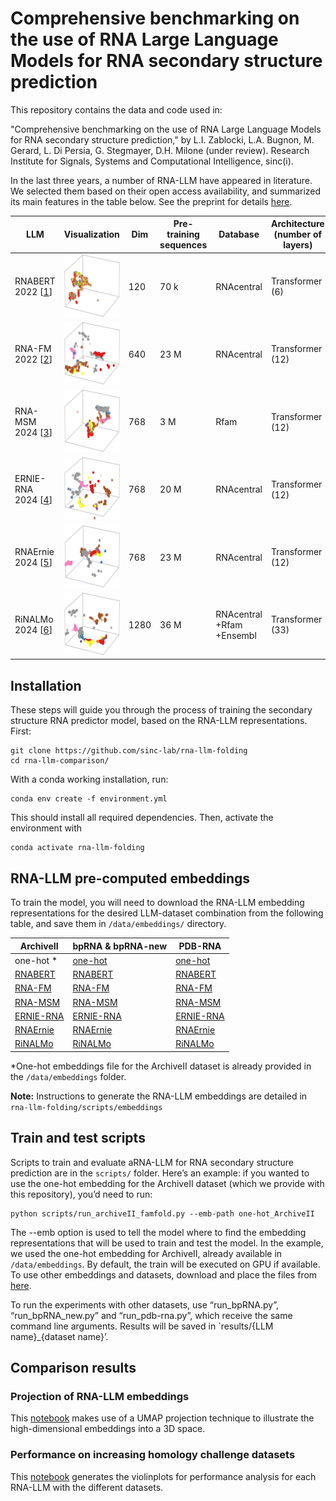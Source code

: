 # Comprehensive benchmarking on the use of RNA Large Language Models for RNA secondary structure prediction

This repository contains the data and code used in:
    
"Comprehensive benchmarking on the use of RNA Large Language Models for RNA secondary structure prediction," by L.I. Zablocki, L.A. Bugnon, M. Gerard, L. Di Persia, G. Stegmayer, D.H. Milone (under review). Research Institute for Signals, Systems and Computational Intelligence, sinc(i).


In the last three years, a number of RNA-LLM have appeared in literature. We selected them based on their open access availability, and summarized its main features in the table below. See the preprint for details [here](link).

| LLM         | Visualization | Dim | Pre-training sequences | Database   | Architecture (number of layers) | Number of parameters | Repository                                      |
|-------------|----------------------------------------------------------------------------------------------------|---------------------|-----------------------|------------|--------------------------------|----------------------|-------------------------------------------------|
| RNABERT 2022 [[1](https://academic.oup.com/nargab/article/4/1/lqac012/6534363)] |  <img src="fig/rnabert.png" alt="RNABERT"  height = 100px>           | 120           | 70 k              | RNAcentral            | Transformer (6)       | 500 k              | [Link](https://github.com/mana438/RNABERT)       |
| RNA-FM 2022 [[2](https://arxiv.org/abs/2204.00300)]     | <img src="fig/rnafm.png" alt="RNA-FM"  height = 100px>             | 640           | 23 M          | RNAcentral            | Transformer (12)      | 100 M          | [Link](https://github.com/ml4bio/RNA-FM)         |
| RNA-MSM 2024 [[3](https://academic.oup.com/nar/article/52/1/e3/7369930)]  |  <img src="fig/rnamsm.png" alt="RNA-MSM"  height = 100px>           | 768           | 3 M           | Rfam                   | Transformer (12)      | 96 M          | [Link](https://github.com/yikunpku/RNA-MSM)      |
| ERNIE-RNA 2024 [[4](https://www.biorxiv.org/content/10.1101/2024.03.17.585376v1)]  |  <img src="fig/ernierna.png" alt="ERNIE-RNA"  height = 100px>       | 768           | 20 M          | RNAcentral            | Transformer (12)      | 86 M           | [Link](https://github.com/Bruce-ywj/ERNIE-RNA)    |
| RNAErnie 2024 [[5](https://www.nature.com/articles/s42256-024-00836-4)]  |  <img src="fig/rnaernie.png" alt="RNAErnie"  height = 100px>         | 768           | 23 M         | RNAcentral            | Transformer (12)      | 105 M          | [Link](https://zenodo.org/records/10847621)      |
| RiNALMo 2024 [[6](https://arxiv.org/html/2403.00043v1)]    |  <img src="fig/rinalmo.png" alt="RiNALMo"  height = 100px>           | 1280          | 36 M        | RNAcentral +Rfam +Ensembl | Transformer (33) | 650 M          | [Link](https://github.com/lbcb-sci/RiNALMo)       |

## Installation

These steps will guide you through the process of training the secondary structure RNA predictor model, based on the RNA-LLM representations. 
First:
```
git clone https://github.com/sinc-lab/rna-llm-folding
cd rna-llm-comparison/
```
With a conda working installation, run:

```
conda env create -f environment.yml
```
This should install all required dependencies. Then, activate the environment with

```
conda activate rna-llm-folding
```

## RNA-LLM pre-computed embeddings

To train the model, you will need to download the RNA-LLM embedding representations for the desired LLM-dataset combination from the following table, and save them in `/data/embeddings/` directory. 


| ArchiveII   |  bpRNA & bpRNA-new | PDB-RNA |
|-----------|---------|---------|
| one-hot * | [one-hot]()  | [one-hot](https://zenodo.org/api/records/13821093/draft/files/one-hot_pdb-rna.7z/content) |
| [RNABERT](https://zenodo.org/api/records/13821093/draft/files/rnabert_ArchiveII.7z/content)|  [RNABERT](https://zenodo.org/api/records/13821093/draft/files/rnabert_bpRNA.7z/content)|   [RNABERT](https://zenodo.org/api/records/13821093/draft/files/rnabert_pdb-rna.7z/content)|
| [RNA-FM](https://zenodo.org/api/records/13821093/draft/files/rnafm_ArchiveII.7z/content)| [RNA-FM](https://zenodo.org/api/records/13821093/draft/files/rnafm_bpRNA.7z/content)| [RNA-FM](https://zenodo.org/api/records/13821093/draft/files/rnafm_pdb-rna.7z/content)|
| [RNA-MSM](https://zenodo.org/api/records/13821093/draft/files/rna-msm_ArchiveII.7z/content)| [RNA-MSM](https://zenodo.org/api/records/13821093/draft/files/rna-msm_bpRNA.7z/content)| [RNA-MSM](https://zenodo.org/api/records/13821093/draft/files/rna-msm_pdb-rna.7z/content)|
| [ERNIE-RNA](https://zenodo.org/api/records/13821093/draft/files/ERNIE-RNA_ArchiveII.7z/content)| [ERNIE-RNA](https://zenodo.org/api/records/13821093/draft/files/ERNIE-RNA_bpRNA.7z/content)| [ERNIE-RNA](https://zenodo.org/api/records/13821093/draft/files/ERNIE-RNA_pdb-rna.7z/content)|
| [RNAErnie](https://zenodo.org/api/records/13821093/draft/files/RNAErnie_ArchiveII.7z/content)| [RNAErnie](https://zenodo.org/api/records/13821093/draft/files/RNAErnie_bpRNA.7z/content)| [RNAErnie](https://zenodo.org/api/records/13821093/draft/files/RNAErnie_pdb-rna.7z/content)|
| [RiNALMo](https://zenodo.org/api/records/13821093/draft/files/RiNALMo_ArchiveII.7z/content)| [RiNALMo](https://zenodo.org/api/records/13821093/draft/files/RiNALMo_bpRNA.7z/content)| [RiNALMo](https://zenodo.org/api/records/13821093/draft/files/RiNALMo_pdb-rna.7z/content)|

*One-hot embeddings file for the ArchiveII dataset is already provided in the `/data/embeddings` folder.

**Note:** Instructions to generate the RNA-LLM embeddings are detailed in `rna-llm-folding/scripts/embeddings`

## Train and test scripts
Scripts to train and evaluate aRNA-LLM for RNA secondary structure prediction are in the `scripts/` folder. 
Here’s an example: if you wanted to use the one-hot embedding for the ArchiveII dataset (which we provide with this repository), you’d need to run:
```
python scripts/run_archiveII_famfold.py --emb-path one-hot_ArchiveII
```
The --emb option is used to tell the model where to find the embedding representations that will be used to train and test the model. In the example, we used the one-hot embedding for ArchiveII, already available in `/data/embeddings`. By default, the train will be executed on GPU if available. To use other embeddings and datasets, download and place the files from  [here](). 

To run the experiments with other datasets, use “run_bpRNA.py”, “run_bpRNA_new.py” and “run_pdb-rna.py”, which receive the same command line arguments. Results will be saved in `results/{LLM name}_{dataset name}’.

## Comparison results

### Projection of RNA-LLM embeddings
This [notebook](notebooks/UMAP.ipynb) makes use of a UMAP projection technique to illustrate the high-dimensional embeddings into a 3D space.

### Performance on increasing homology challenge datasets
This [notebook](notebooks/violinplots.ipynb) generates the violinplots for performance analysis for each RNA-LLM with the different datasets.
